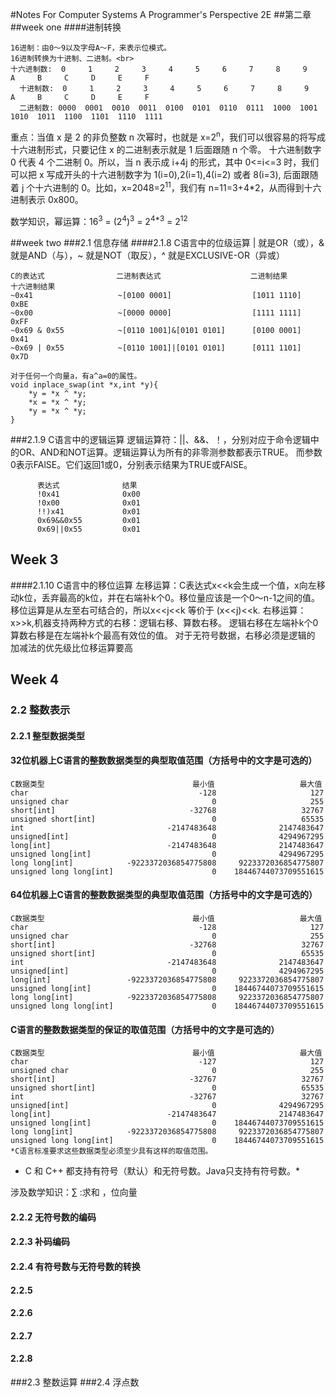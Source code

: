 #Notes For Computer Systems A Programmer's Perspective 2E
##第二章
##week one
####进制转换
```
16进制：由0～9以及字母A～F，来表示位模式。
16进制转换为十进制、二进制。<br>
十六进制数:  0     1     2     3     4     5     6     7     8     9     A     B     C     D     E     F
  十进制数:  0     1     2     3     4     5     6     7     8     9     A     B     C     D     E     F
  二进制数: 0000  0001  0010  0011  0100  0101  0110  0111  1000  1001  1010  1011  1100  1101  1110  1111
```
重点：当值 x 是 2 的非负整数 n 次幂时，也就是 x=2<sup>n</sup>，我们可以很容易的将写成十六进制形式，只要记住 x 的二进制表示就是 1 后面跟随 n 个零。
十六进制数字 0 代表 4 个二进制 0。所以，当 n 表示成 i+4j 的形式，其中 0<=i<=3 时，我们可以把 x 写成开头的十六进制数字为 1(i=0),2(i=1),4(i=2) 或者 8(i=3),
后面跟随着 j 个十六进制的 0。比如，x=2048=2<sup>11</sup>，我们有 n=11=3+4*2，从而得到十六进制表示 0x800。

数学知识，幂运算：16<sup>3</sup> = (2<sup>4</sup>)<sup>3</sup> = 2<sup>4*3</sup> = 2<sup>12</sup>

##week two
###2.1 信息存储
####2.1.8 C语言中的位级运算
| 就是OR（或），& 就是AND（与），~ 就是NOT（取反），^ 就是EXCLUSIVE-OR（异或）
```
C的表达式                二进制表达式                    二进制结果       十六进制结果
~0x41                   ~[0100 0001]                  [1011 1110]      0xBE
~0x00                   ~[0000 0000]                  [1111 1111]      0xFF
~0x69 & 0x55            ~[0110 1001]&[0101 0101]      [0100 0001]      0x41
~0x69 | 0x55            ~[0110 1001]|[0101 0101]      [0111 1101]      0x7D

对于任何一个向量a，有a^a=0的属性。
void inplace_swap(int *x,int *y){
    *y = *x ^ *y;
    *x = *x ^ *y;
    *y = *x ^ *y;
}
```
###2.1.9 C语言中的逻辑运算
逻辑运算符：||、&&、！，分别对应于命令逻辑中的OR、AND和NOT运算。逻辑运算认为所有的非零测参数都表示TRUE。
而参数0表示FAlSE。它们返回1或0，分别表示结果为TRUE或FAlSE。
```
      表达式              结果
      !0x41              0x00
      !0x00              0x01
      !!)x41             0x01
      0x69&&0x55         0x01
      0x69||0x55         0x01  
```
## Week 3
####2.1.10 C语言中的移位运算
    左移运算：C表达式x<<k会生成一个值，x向左移动k位，丢弃最高的k位，并在右端补k个0。移位量应该是一个0～n-1之间的值。<br>
    移位运算是从左至右可结合的，所以x<<j<<k 等价于 (x<<j)<<k.
    右移运算：x>>k,机器支持两种方式的右移：逻辑右移、算数右移。
            逻辑右移在左端补k个0
            算数右移是在左端补k个最高有效位的值。
    对于无符号数据，右移必须是逻辑的
    加减法的优先级比位移运算要高        
## Week 4
### 2.2 整数表示
#### 2.2.1 整型数据类型
#### 32位机器上C语言的整数数据类型的典型取值范围（方括号中的文字是可选的）
    C数据类型                                 最小值                   最大值
    char                                      -128                     127
    unsigned char                                0                     255
    short[int]                              -32768                   32767
    unsigned short[int]                          0                   65535
    int                                -2147483648              2147483647
    unsigned[int]                                0              4294967295
    long[int]                          -2147483648              2147483647
    unsigned long[int]                           0              4294967295
    long long[int]            -9223372036854775808     9223372036854775807
    unsigned long long[int]                      0    18446744073709551615       

#### 64位机器上C语言的整数数据类型的典型取值范围（方括号中的文字是可选的）
    C数据类型                                 最小值                   最大值
    char                                      -128                     127
    unsigned char                                0                     255
    short[int]                              -32768                   32767
    unsigned short[int]                          0                   65535
    int                                -2147483648              2147483647
    unsigned[int]                                0              4294967295
    long[int]                 -9223372036854775808     9223372036854775807
    unsigned long[int]                           0    18446744073709551615
    long long[int]            -9223372036854775808     9223372036854775807
    unsigned long long[int]                      0    18446744073709551615  

#### C语言的整数数据类型的保证的取值范围（方括号中的文字是可选的）
    C数据类型                                 最小值                   最大值
    char                                      -127                     127
    unsigned char                                0                     255
    short[int]                              -32767                   32767
    unsigned short[int]                          0                   65535
    int                                     -32767                   32767
    unsigned[int]                                0              4294967295
    long[int]                          -2147483647              2147483647
    unsigned long[int]                           0    18446744073709551615
    long long[int]            -9223372036854775808     9223372036854775807
    unsigned long long[int]                      0    18446744073709551615 
    *C语言标准要求这些数据类型必须至少具有这样的取值范围。

* C 和 C++ 都支持有符号（默认）和无符号数。Java只支持有符号数。*

涉及数学知识：∑ :求和 ，位向量
#### 2.2.2 无符号数的编码
#### 2.2.3 补码编码
#### 2.2.4 有符号数与无符号数的转换
#### 2.2.5 
#### 2.2.6 
#### 2.2.7 
#### 2.2.8
###2.3 整数运算
###2.4 浮点数
